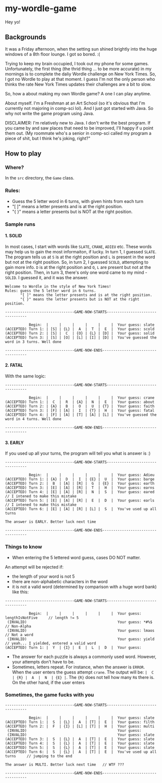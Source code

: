 # my-wordle-game
Hey yo!

## Backgrounds
It was a Friday afternoon, when the setting sun shined brightly into the huge windows of a 8th floor lounge. I got so bored.  :( 

Trying to keep my brain occupied, I took out my phone for some games. Unfortunately, the first thing (the thrid thing ... to be more accurate) in my mornings is to complete the daliy Wordle challenge on New York Times. So, I got no Wordle to play at that moment. I guess I'm not the only person who thinks the rate New York Times updates their challenges are a bit to slow. 

So, how a about making my own Wordle game? A one I can play anytime. 

About myself. I'm a Freshman at an Art School (so it's obvious that I'm currently not majoring in comp-sci lol). And I just got started with Java. So why not write the game program using Java.

DISCLAIMER: I'm relatively new to Java. I don't write the best program. If you came by and saw places that need to be improved, I'll happy if u point them out. (My roommate who's a senior in comp-sci called my program a piece of shit, but I think he's joking, right?"

## How to play

### Where?
In the `src` directory, the `Game` class. 

### Rules:
- Guess the 5 letter word in 6 turns, with given hints from each turn
- "[  ]" means a letter presents and is at the right position.
- "{  }" means a letter presents but is NOT at the right position.

### Sample runs

#### 1. SOLID
In most cases, I start with words like `SLATE`, `CRANE`, `ADIEU` etc. These words may help us to gain the most informaiton, if lucky. 
In turn 1, I guessed `SLATE`. The program tells us at `S` is at the right position and `L` is present in the word but not at the right position. 
So, in turn 2, I guessed `SCOLD`, attempting to gain more info. `D` is at the right position and `O`, `L` are present but not at the right position. 
Then, in turn 3, there's only one word came to my mind - `SOLID`. I guessed it, and it was the answer.
```
Welcome to Wordle in the style of New York Times!
Rules: guess the 5 letter word in 6 turns.
       "[ ]" means the letter presents and is at the right position.
       "{ }" means the letter presents but is NOT at the right position.

--------------------------------GAME-NOW-STARTS---------------------------------

           Begin:  |     |     |     |     |     |  Your guess: slate 
(ACCEPTED) Turn 1: | [S] | {L} |  A  |  T  |  E  |  Your guess: scold
(ACCEPTED) Turn 2: | [S] |  C  | {O} | {L} | [D] |  Your guess: solid
(ACCEPTED) Turn 3: | [S] | [O] | [L] | [I] | [D] |  You've guessed the word in 3 turns. Well done

--------------------------------GAME-NOW-ENDS-----------------------------------
```

#### 2. FATAL
With the same logic:
```
--------------------------------GAME-NOW-STARTS---------------------------------

           Begin:  |     |     |     |     |     |  Your guess: crane
(ACCEPTED) Turn 1: |  C  |  R  | {A} |  N  |  E  |  Your guess: about
(ACCEPTED) Turn 2: | {A} |  B  |  O  |  U  | {T} |  Your guess: faith
(ACCEPTED) Turn 3: | [F] | [A] |  I  | {T} |  H  |  Your guess: fatal
(ACCEPTED) Turn 4: | [F] | [A] | [T] | [A] | [L] |  You've guessed the word in 4 turns. Well done

--------------------------------GAME-NOW-ENDS-----------------------------------
```

#### 3. EARLY
If you used up all your turns, the program will tell you what is answer is :) 
```
--------------------------------GAME-NOW-STARTS---------------------------------

           Begin:  |     |     |     |     |     |  Your guess: Adieu
(ACCEPTED) Turn 1: | {A} |  D  |  I  | {E} |  U  |  Your guess: barge
(ACCEPTED) Turn 2: |  B  | [A] | [R] |  G  | {E} |  Your guess: earth
(ACCEPTED) Turn 3: | [E] | [A] | [R] |  T  |  H  |  Your guess: earns
(ACCEPTED) Turn 4: | [E] | [A] | [R] |  N  |  S  |  Your guess: eared       // I intened to make this mistake
(ACCEPTED) Turn 5: | [E] | [A] | [R] |  E  |  D  |  Your guess: earls       // I intened to make this mistake
(ACCEPTED) Turn 6: | [E] | [A] | [R] | [L] |  S  |  You've used up all turns

The answer is EARLY. Better luck next time

--------------------------------GAME-NOW-ENDS-----------------------------------
```

### Things to know
- When entering the 5 lettered word guess, cases DO NOT matter.

An attempt will be rejected if:
- the length of your word is not 5
- there are non-alphabetic characters in the word
- it is not a valid word (determined by comparison with a huge word bank)
like this:
```
--------------------------------GAME-NOW-STARTS---------------------------------

           Begin:  |     |     |     |     |     |  Your guess: lengthIsNotFive     // length != 5
 (INVALID)                                          Your guess: *#%$                // Non-Alpha
 (INVALID)                                          Your guess: lmaos               // Not a word
 (INVALID)                                          Your guess: yield               // yeah... I yielded, entered a valid word
(ACCEPTED) Turn 1: |  Y  | {I} |  E  |  L  |  D  |  Your guess: 
```

- The answer for each puzzle is always a commonly used word. However, your attempts don't have to be.
- Sometimes, letters repeat. For instance, when the answer is `ERROR`. When the user enters the guess attempt `crane`. The output will be:
```|  C  | {R} |  A  |  N  | {E} |```. The `{R}` does not tell how many `R`s there is. On the other hand, if the user enters 




### Sometimes, the game fucks with you

```
--------------------------------GAME-NOW-STARTS---------------------------------

           Begin:  |     |     |     |     |     |  Your guess: slate
(ACCEPTED) Turn 1: |  S  | {L} |  A  | [T] |  E  |  Your guess: filth
(ACCEPTED) Turn 2: |  F  | {I} | [L] | [T] |  H  |  Your guess: multi
 (INVALID)                                          Your guess: 
 (INVALID)                                          Your guess: slate
(ACCEPTED) Turn 3: |  S  | {L} |  A  | [T] |  E  |  Your guess: slate
(ACCEPTED) Turn 4: |  S  | {L} |  A  | [T] |  E  |  Your guess: slate
(ACCEPTED) Turn 5: |  S  | {L} |  A  | [T] |  E  |  Your guess: slate
(ACCEPTED) Turn 6: |  S  | {L} |  A  | [T] |  E  |  You've used up all turns     // jumping to the end

The answer is MULTI. Better luck next time   // WTF ???

--------------------------------GAME-NOW-ENDS-----------------------------------
```


